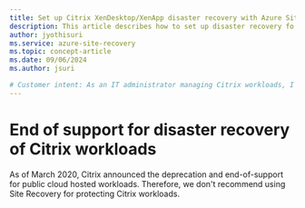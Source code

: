 ```yaml
---
title: Set up Citrix XenDesktop/XenApp disaster recovery with Azure Site Recovery 
description: This article describes how to set up disaster recovery fo Citrix XenDesktop and XenApp deployments using Azure Site Recovery.
author: jyothisuri
ms.service: azure-site-recovery
ms.topic: concept-article
ms.date: 09/06/2024
ms.author: jsuri

# Customer intent: As an IT administrator managing Citrix workloads, I want to understand the implications of the end-of-support for disaster recovery solutions, so that I can explore alternative options for protecting my organization's deployments.
---
```

# End of support for disaster recovery of Citrix workloads

As of March 2020, Citrix announced the deprecation and end-of-support for public cloud hosted workloads. Therefore, we don't recommend using Site Recovery for protecting Citrix workloads.

